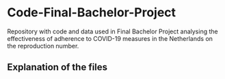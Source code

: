 # Code-Final-Bachelor-Project
Repository with code and data used in Final Bachelor Project analysing the effectiveness of adherence to COVID-19 measures in the Netherlands on the reproduction number.

## Explanation of the files
